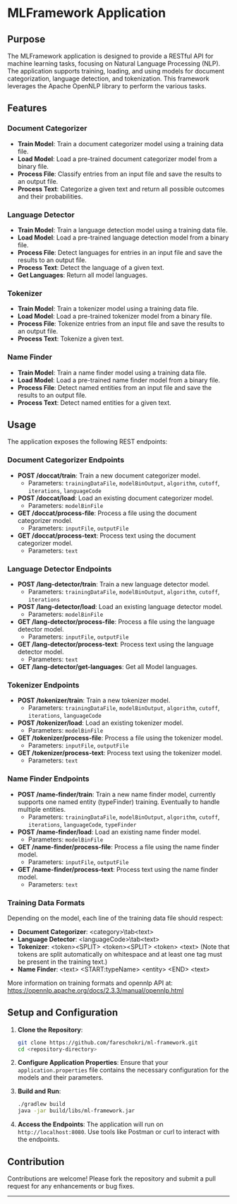 # MLFramework Application

## Purpose

The MLFramework application is designed to provide a RESTful API for machine learning tasks, focusing on Natural Language Processing (NLP). The application supports training, loading, and using models for document categorization, language detection, and tokenization. This framework leverages the Apache OpenNLP library to perform the various tasks.

## Features

### Document Categorizer
- **Train Model**: Train a document categorizer model using a training data file.
- **Load Model**: Load a pre-trained document categorizer model from a binary file.
- **Process File**: Classify entries from an input file and save the results to an output file.
- **Process Text**: Categorize a given text and return all possible outcomes and their probabilities.

### Language Detector
- **Train Model**: Train a language detection model using a training data file.
- **Load Model**: Load a pre-trained language detection model from a binary file.
- **Process File**: Detect languages for entries in an input file and save the results to an output file.
- **Process Text**: Detect the language of a given text.
- **Get Languages**: Return all model languages.

### Tokenizer
- **Train Model**: Train a tokenizer model using a training data file.
- **Load Model**: Load a pre-trained tokenizer model from a binary file.
- **Process File**: Tokenize entries from an input file and save the results to an output file.
- **Process Text**: Tokenize a given text.

### Name Finder
- **Train Model**: Train a name finder model using a training data file.
- **Load Model**: Load a pre-trained name finder model from a binary file.
- **Process File**: Detect named entities from an input file and save the results to an output file.
- **Process Text**: Detect named entities for a given text.

## Usage

The application exposes the following REST endpoints:

### Document Categorizer Endpoints
- **POST /doccat/train**: Train a new document categorizer model.
    - Parameters: `trainingDataFile`, `modelBinOutput`, `algorithm`, `cutoff`, `iterations`, `languageCode`
- **POST /doccat/load**: Load an existing document categorizer model.
    - Parameters: `modelBinFile`
- **GET /doccat/process-file**: Process a file using the document categorizer model.
    - Parameters: `inputFile`, `outputFile`
- **GET /doccat/process-text**: Process text using the document categorizer model.
    - Parameters: `text`

### Language Detector Endpoints
- **POST /lang-detector/train**: Train a new language detector model.
    - Parameters: `trainingDataFile`, `modelBinOutput`, `algorithm`, `cutoff`, `iterations`
- **POST /lang-detector/load**: Load an existing language detector model.
    - Parameters: `modelBinFile`
- **GET /lang-detector/process-file**: Process a file using the language detector model.
    - Parameters: `inputFile`, `outputFile`
- **GET /lang-detector/process-text**: Process text using the language detector model.
    - Parameters: `text`
- **GET /lang-detector/get-languages**: Get all Model languages.

### Tokenizer Endpoints
- **POST /tokenizer/train**: Train a new tokenizer model.
    - Parameters: `trainingDataFile`, `modelBinOutput`, `algorithm`, `cutoff`, `iterations`, `languageCode`
- **POST /tokenizer/load**: Load an existing tokenizer model.
    - Parameters: `modelBinFile`
- **GET /tokenizer/process-file**: Process a file using the tokenizer model.
    - Parameters: `inputFile`, `outputFile`
- **GET /tokenizer/process-text**: Process text using the tokenizer model.
    - Parameters: `text`

### Name Finder Endpoints
- **POST /name-finder/train**: Train a new name finder model, currently supports one named entity (typeFinder) training. Eventually to handle multiple entities.
    - Parameters: `trainingDataFile`, `modelBinOutput`, `algorithm`, `cutoff`, `iterations`, `languageCode`, `typeFinder`
- **POST /name-finder/load**: Load an existing name finder model.
    - Parameters: `modelBinFile`
- **GET /name-finder/process-file**: Process a file using the name finder model.
    - Parameters: `inputFile`, `outputFile`
- **GET /name-finder/process-text**: Process text using the name finder model.
    - Parameters: `text`

### Training Data Formats
Depending on the model, each line of the training data file should respect: 
- **Document Categorizer**: \<category>\tab\<text>
- **Language Detector**: \<languageCode>\tab\<text>
- **Tokenizer**: \<token>\<SPLIT> \<token>\<SPLIT> \<token> \<text> (Note that tokens are split automatically on whitespace and at least one <SPLIT> tag must be present in the training text.)
- **Name Finder**: \<text> \<START:typeName> \<entity> \<END> \<text>

More information on training formats and opennlp API at: https://opennlp.apache.org/docs/2.3.3/manual/opennlp.html

## Setup and Configuration

1. **Clone the Repository**:
    ```sh
    git clone https://github.com/fareschokri/ml-framework.git
    cd <repository-directory>
    ```

2. **Configure Application Properties**:
   Ensure that your `application.properties` file contains the necessary configuration for the models and their parameters.

3. **Build and Run**:
    ```sh
    ./gradlew build
    java -jar build/libs/ml-framework.jar
    ```

4. **Access the Endpoints**:
   The application will run on `http://localhost:8080`. Use tools like Postman or curl to interact with the endpoints.


## Contribution

Contributions are welcome! Please fork the repository and submit a pull request for any enhancements or bug fixes.

---